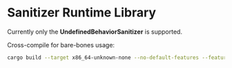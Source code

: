 # Sanitizer Runtime Library
Currently only the **UndefinedBehaviorSanitizer** is supported.

Cross-compile for bare-bones usage:
```sh
cargo build --target x86_64-unknown-none --no-default-features --features ubsan --release
```
